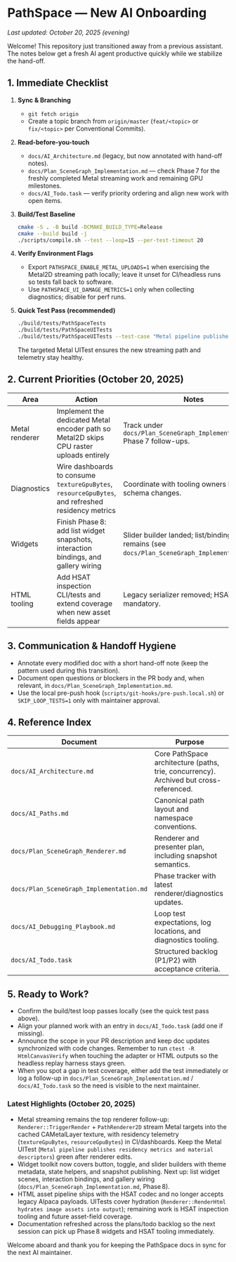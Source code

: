 # PathSpace — New AI Onboarding

_Last updated: October 20, 2025 (evening)_

Welcome! This repository just transitioned away from a previous assistant. The notes below get a fresh AI agent productive quickly while we stabilize the hand-off.

## 1. Immediate Checklist

1. **Sync & Branching**
   - `git fetch origin`
   - Create a topic branch from `origin/master` (`feat/<topic>` or `fix/<topic>` per Conventional Commits).

2. **Read-before-you-touch**
   - `docs/AI_Architecture.md` (legacy, but now annotated with hand-off notes).
   - `docs/Plan_SceneGraph_Implementation.md` — check Phase 7 for the freshly completed Metal streaming work and remaining GPU milestones.
   - `docs/AI_Todo.task` — verify priority ordering and align new work with open items.

3. **Build/Test Baseline**
   ```bash
   cmake -S . -B build -DCMAKE_BUILD_TYPE=Release
   cmake --build build -j
   ./scripts/compile.sh --test --loop=15 --per-test-timeout 20
   ```

4. **Verify Environment Flags**
   - Export `PATHSPACE_ENABLE_METAL_UPLOADS=1` when exercising the Metal2D streaming path locally; leave it unset for CI/headless runs so tests fall back to software.
   - Use `PATHSPACE_UI_DAMAGE_METRICS=1` only when collecting diagnostics; disable for perf runs.

5. **Quick Test Pass (recommended)**
   ```bash
   ./build/tests/PathSpaceTests
   ./build/tests/PathSpaceUITests
   ./build/tests/PathSpaceUITests --test-case "Metal pipeline publishes residency metrics and material descriptors"
   ```
   The targeted Metal UITest ensures the new streaming path and telemetry stay healthy.

## 2. Current Priorities (October 20, 2025)

| Area | Action | Notes |
| --- | --- | --- |
| Metal renderer | Implement the dedicated Metal encoder path so Metal2D skips CPU raster uploads entirely | Track under `docs/Plan_SceneGraph_Implementation.md` Phase 7 follow-ups. |
| Diagnostics | Wire dashboards to consume `textureGpuBytes`, `resourceGpuBytes`, and refreshed residency metrics | Coordinate with tooling owners before schema changes. |
| Widgets | Finish Phase 8: add list widget snapshots, interaction bindings, and gallery wiring | Slider builder landed; list/binding work remains (see `docs/Plan_SceneGraph_Implementation.md`). |
| HTML tooling | Add HSAT inspection CLI/tests and extend coverage when new asset fields appear | Legacy serializer removed; HSAT is mandatory. |

## 3. Communication & Handoff Hygiene

- Annotate every modified doc with a short hand-off note (keep the pattern used during this transition).
- Document open questions or blockers in the PR body and, when relevant, in `docs/Plan_SceneGraph_Implementation.md`.
- Use the local pre-push hook (`scripts/git-hooks/pre-push.local.sh`) or `SKIP_LOOP_TESTS=1` only with maintainer approval.

## 4. Reference Index

| Document | Purpose |
| --- | --- |
| `docs/AI_Architecture.md` | Core PathSpace architecture (paths, trie, concurrency). Archived but cross-referenced. |
| `docs/AI_Paths.md` | Canonical path layout and namespace conventions. |
| `docs/Plan_SceneGraph_Renderer.md` | Renderer and presenter plan, including snapshot semantics. |
| `docs/Plan_SceneGraph_Implementation.md` | Phase tracker with latest renderer/diagnostics updates. |
| `docs/AI_Debugging_Playbook.md` | Loop test expectations, log locations, and diagnostics tooling. |
| `docs/AI_Todo.task` | Structured backlog (P1/P2) with acceptance criteria. |

## 5. Ready to Work?

- Confirm the build/test loop passes locally (see the quick test pass above).
- Align your planned work with an entry in `docs/AI_Todo.task` (add one if missing).
- Announce the scope in your PR description and keep doc updates synchronized with code changes. Remember to run `ctest -R HtmlCanvasVerify` when touching the adapter or HTML outputs so the headless replay harness stays green.
- When you spot a gap in test coverage, either add the test immediately or log a follow-up in `docs/Plan_SceneGraph_Implementation.md` / `docs/AI_Todo.task` so the need is visible to the next maintainer.

### Latest Highlights (October 20, 2025)
- Metal streaming remains the top renderer follow-up: `Renderer::TriggerRender` + `PathRenderer2D` stream Metal targets into the cached CAMetalLayer texture, with residency telemetry (`textureGpuBytes`, `resourceGpuBytes`) in CI/dashboards. Keep the Metal UITest (`Metal pipeline publishes residency metrics and material descriptors`) green after renderer edits.
- Widget toolkit now covers button, toggle, and slider builders with theme metadata, state helpers, and snapshot publishing. Next up: list widget scenes, interaction bindings, and gallery wiring (`docs/Plan_SceneGraph_Implementation.md`, Phase 8).
- HTML asset pipeline ships with the HSAT codec and no longer accepts legacy Alpaca payloads. UITests cover hydration (`Renderer::RenderHtml hydrates image assets into output`); remaining work is HSAT inspection tooling and future asset-field coverage.
- Documentation refreshed across the plans/todo backlog so the next session can pick up Phase 8 widgets and HSAT tooling immediately.

Welcome aboard and thank you for keeping the PathSpace docs in sync for the next AI maintainer.

